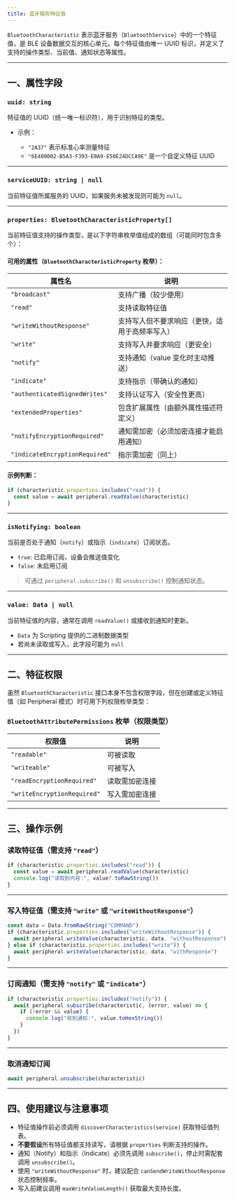 ```yaml
---
title: 蓝牙服务特征值
---
```

`BluetoothCharacteristic` 表示蓝牙服务（`BluetoothService`）中的一个特征值，是 BLE 设备数据交互的核心单元。每个特征值由唯一 UUID 标识，并定义了支持的操作类型、当前值、通知状态等属性。

---

## 一、属性字段

### `uuid: string`

特征值的 UUID（统一唯一标识符），用于识别特征的类型。

* 示例：

  * `"2A37"` 表示标准心率测量特征
  * `"6E400002-B5A3-F393-E0A9-E50E24DCCA9E"` 是一个自定义特征 UUID

---

### `serviceUUID: string | null`

当前特征值所属服务的 UUID，如果服务未被发现则可能为 `null`。

---

### `properties: BluetoothCharacteristicProperty[]`

当前特征值支持的操作类型，是以下字符串枚举值组成的数组（可能同时包含多个）：

#### 可用的属性（`BluetoothCharacteristicProperty` 枚举）：

| 属性名                            | 说明                      |
| ------------------------------ | ----------------------- |
| `"broadcast"`                  | 支持广播（较少使用）              |
| `"read"`                       | 支持读取特征值                 |
| `"writeWithoutResponse"`       | 支持写入但不要求响应（更快，适用于高频率写入） |
| `"write"`                      | 支持写入并要求响应（更安全）          |
| `"notify"`                     | 支持通知（value 变化时主动推送）     |
| `"indicate"`                   | 支持指示（带确认的通知）            |
| `"authenticatedSignedWrites"`  | 支持认证写入（安全性更高）           |
| `"extendedProperties"`         | 包含扩展属性（由额外属性描述符定义）      |
| `"notifyEncryptionRequired"`   | 通知需加密（必须加密连接才能启用通知）     |
| `"indicateEncryptionRequired"` | 指示需加密（同上）               |

#### 示例判断：

```ts
if (characteristic.properties.includes("read")) {
  const value = await peripheral.readValue(characteristic)
}
```

---

### `isNotifying: boolean`

当前是否处于通知（`notify`）或指示（`indicate`）订阅状态。

* `true`: 已启用订阅，设备会推送值变化
* `false`: 未启用订阅

> 可通过 `peripheral.subscribe()` 和 `unsubscribe()` 控制通知状态。

---

### `value: Data | null`

当前特征值的内容，通常在调用 `readValue()` 或接收到通知时更新。

* `Data` 为 Scripting 提供的二进制数据类型
* 若尚未读取或写入，此字段可能为 `null`

---

## 二、特征权限

虽然 `BluetoothCharacteristic` 接口本身不包含权限字段，但在创建或定义特征值（如 Peripheral 模式）时可用下列权限枚举类型：

### `BluetoothAttributePermissions` 枚举（权限类型）

| 权限值                         | 说明      |
| --------------------------- | ------- |
| `"readable"`                | 可被读取    |
| `"writeable"`               | 可被写入    |
| `"readEncryptionRequired"`  | 读取需加密连接 |
| `"writeEncryptionRequired"` | 写入需加密连接 |

---

## 三、操作示例

### 读取特征值（需支持 `"read"`）

```ts
if (characteristic.properties.includes("read")) {
  const value = await peripheral.readValue(characteristic)
  console.log("读取到内容:", value?.toRawString())
}
```

---

### 写入特征值（需支持 `"write"` 或 `"writeWithoutResponse"`）

```ts
const data = Data.fromRawString("COMMAND")
if (characteristic.properties.includes("writeWithoutResponse")) {
  await peripheral.writeValue(characteristic, data, "withoutResponse")
} else if (characteristic.properties.includes("write")) {
  await peripheral.writeValue(characteristic, data, "withResponse")
}
```

---

### 订阅通知（需支持 `"notify"` 或 `"indicate"`）

```ts
if (characteristic.properties.includes("notify")) {
  await peripheral.subscribe(characteristic, (error, value) => {
    if (!error && value) {
      console.log("收到通知:", value.toHexString())
    }
  })
}
```

---

### 取消通知订阅

```ts
await peripheral.unsubscribe(characteristic)
```

---

## 四、使用建议与注意事项

* 特征值操作前必须调用 `discoverCharacteristics(service)` 获取特征值列表。
* **不要假设**所有特征值都支持读写，请根据 `properties` 判断支持的操作。
* 通知（Notify）和指示（Indicate）必须先调用 `subscribe()`，停止时需配套调用 `unsubscribe()`。
* 使用 `"writeWithoutResponse"` 时，建议配合 `canSendWriteWithoutResponse` 状态控制频率。
* 写入前建议调用 `maxWriteValueLength()` 获取最大支持长度。
